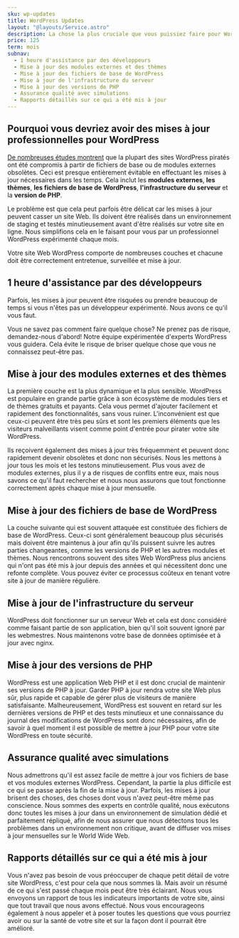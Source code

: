 ```yaml
---
sku: wp-updates
title: WordPress Updates
layout: "@layouts/Service.astro"
description: La chose la plus cruciale que vous puissiez faire pour WordPress est de garder ses modules externes et ses fichiers de base à jour. Nous le faisons pour vous tous les mois, en toute sécurité et efficacement, avec des rapports sur la manière dont les choses se sont passées.
price: 125
term: mois
subnav:
  - 1 heure d'assistance par des développeurs
  - Mise à jour des modules externes et des thèmes
  - Mise à jour des fichiers de base de WordPress
  - Mise à jour de l'infrastructure du serveur
  - Mise à jour des versions de PHP
  - Assurance qualité avec simulations
  - Rapports détaillés sur ce qui a été mis à jour
---
```


## Pourquoi vous devriez avoir des mises à jour professionnelles pour WordPress

[De nombreuses études montrent](https://sucuri.net/reports/19-sucuri-2018-hacked-report.pdf) que la plupart des sites WordPress piratés ont été compromis à partir de fichiers de base ou de modules externes obsolètes. Ceci est presque entièrement évitable en effectuant les mises à jour nécessaires dans les temps. Cela inclut les **modules externes**, **les thèmes**, **les fichiers de base de WordPress**, **l'infrastructure du serveur** et la **version de PHP**.

Le problème est que cela peut parfois être délicat car les mises à jour peuvent casser un site Web. Ils doivent être réalisés dans un environnement de staging et testés minutieusement avant d'être réalisés sur votre site en ligne. Nous simplifions cela en le faisant pour vous par un professionnel WordPress expérimenté chaque mois.

Votre site Web WordPress comporte de nombreuses couches et chacune doit être correctement entretenue, surveillée et mise à jour.

## 1 heure d'assistance par des développeurs

Parfois, les mises à jour peuvent être risquées ou prendre beaucoup de temps si vous n'êtes pas un développeur expérimenté. Nous avons ce qu'il vous faut.

Vous ne savez pas comment faire quelque chose? Ne prenez pas de risque, demandez-nous d'abord! Notre équipe expérimentée d'experts WordPress vous guidera. Cela évite le risque de briser quelque chose que vous ne connaissez peut-être pas.

## Mise à jour des modules externes et des thèmes

La première couche est la plus dynamique et la plus sensible. WordPress est populaire en grande partie grâce à son écosystème de modules tiers et de thèmes gratuits et payants. Cela vous permet d'ajouter facilement et rapidement des fonctionnalités, sans vous ruiner. L'inconvénient est que ceux-ci peuvent être très peu sûrs et sont les premiers éléments que les visiteurs malveillants visent comme point d'entrée pour pirater votre site WordPress.

Ils reçoivent également des mises à jour très fréquemment et peuvent donc rapidement devenir obsolètes et donc non sécurisés. Nous les mettons à jour tous les mois et les testons minutieusement. Plus vous avez de modules externes, plus il y a de risques de conflits entre eux, mais nous savons ce qu'il faut rechercher et nous nous assurons que tout fonctionne correctement après chaque mise à jour mensuelle.

## Mise à jour des fichiers de base de WordPress

La couche suivante qui est souvent attaquée est constituée des fichiers de base de WordPress. Ceux-ci sont généralement beaucoup plus sécurisés mais doivent être maintenus à jour afin qu'ils puissent suivre les autres parties changeantes, comme les versions de PHP et les autres modules et thèmes. Nous rencontrons souvent des sites Web WordPress plus anciens qui n'ont pas été mis à jour depuis des années et qui nécessitent donc une refonte complète. Vous pouvez éviter ce processus coûteux en tenant votre site à jour de manière régulière.

## Mise à jour de l'infrastructure du serveur

WordPress doit fonctionner sur un serveur Web et cela est donc considéré comme faisant partie de son application, bien qu'il soit souvent ignoré par les webmestres. Nous maintenons votre base de données optimisée et à jour avec nginx.

## Mise à jour des versions de PHP

WordPress est une application Web PHP et il est donc crucial de maintenir ses versions de PHP à jour. Garder PHP à jour rendra votre site Web plus sûr, plus rapide et capable de gérer plus de visiteurs de manière satisfaisante. Malheureusement, WordPress est souvent en retard sur les dernières versions de PHP et des tests minutieux et une connaissance du journal des modifications de WordPress sont donc nécessaires, afin de savoir à quel moment il est possible de mettre à jour PHP pour votre site WordPress en toute sécurité.

## Assurance qualité avec simulations

Nous admettrons qu'il est assez facile de mettre à jour vos fichiers de base et vos modules externes WordPress. Cependant, la partie la plus difficile est ce qui se passe après la fin de la mise à jour. Parfois, les mises à jour brisent des choses, des choses dont vous n'avez peut-être même pas conscience. Nous sommes des experts en contrôle qualité, nous exécutons donc toutes les mises à jour dans un environnement de simulation dédié et parfaitement répliqué, afin de nous assurer que nous détectons tous les problèmes dans un environnement non critique, avant de diffuser vos mises à jour mensuelles sur le World Wide Web.

## Rapports détaillés sur ce qui a été mis à jour

Vous n'avez pas besoin de vous préoccuper de chaque petit détail de votre site WordPress, c'est pour cela que nous sommes là. Mais avoir un résumé de ce qui s'est passé chaque mois peut être très éclairant. Nous vous envoyons un rapport de tous les indicateurs importants de votre site, ainsi que tout travail que nous avons effectué. Nous vous encourageons également à nous appeler et à poser toutes les questions que vous pourriez avoir ou sur la santé de votre site et sur la façon dont il pourrait être amélioré.
